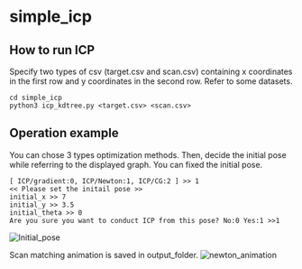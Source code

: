 # simple_icp

## How to run ICP
Specify two types of csv (target.csv and scan.csv) containing x coordinates in the first row and y coordinates in the second row. Refer to some datasets.
```
cd simple_icp
python3 icp_kdtree.py <target.csv> <scan.csv>
```
## Operation example 
You can chose 3 types optimization methods.
Then, decide the initial pose while referring to the displayed graph. You can fixed the initial pose.
```
[ ICP/gradient:0, ICP/Newton:1, ICP/CG:2 ] >> 1
<< Please set the initail pose >>
initial_x >> 7
initial_y >> 3.5
initial_theta >> 0
Are you sure you want to conduct ICP from this pose? No:0 Yes:1 >>1
```
![Initial_pose](https://user-images.githubusercontent.com/81670028/184363417-c18f45e8-35c3-4b47-aa3e-5811c61880a3.png)

Scan matching animation is saved in output_folder.
![newton_animation](https://user-images.githubusercontent.com/81670028/184362336-f6f5a0a5-c5d1-4a1f-85af-beba5ea6ca68.gif)